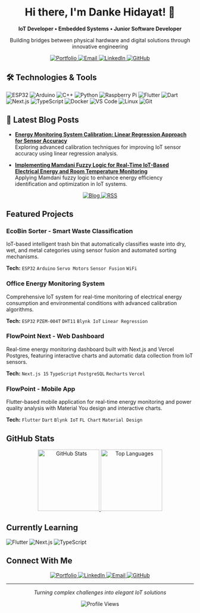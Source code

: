 <h1 align="center">
  Hi there, I'm Danke Hidayat! 👋
</h1>

<p align="center">
  <strong>IoT Developer • Embedded Systems • Junior Software Developer</strong>
</p>

<p align="center">
  Building bridges between physical hardware and digital solutions through innovative engineering
</p>

<p align="center">
  <a href="https://dankehidayat.my.id">
    <img src="https://img.shields.io/badge/Portfolio-2D3748?style=flat" alt="Portfolio">
  </a>
  <a href="mailto:contact@dankehidayat.my.id">
    <img src="https://img.shields.io/badge/Email-D14836?style=flat" alt="Email">
  </a>
  <a href="https://linkedin.com/in/dankehidayat">
    <img src="https://img.shields.io/badge/LinkedIn-0A66C2?style=flat" alt="LinkedIn">
  </a>
  <a href="https://github.com/dankehidayat">
    <img src="https://img.shields.io/badge/GitHub-181717?style=flat" alt="GitHub">
  </a>
</p>

## 🛠️ Technologies & Tools

<p>
  <img src="https://img.shields.io/badge/ESP32-E7352C?style=flat&logo=espressif&logoColor=white" alt="ESP32">
  <img src="https://img.shields.io/badge/Arduino-00979D?style=flat&logo=arduino&logoColor=white" alt="Arduino">
  <img src="https://img.shields.io/badge/C++-00599C?style=flat&logo=c%2B%2B&logoColor=white" alt="C++">
  <img src="https://img.shields.io/badge/Python-3776AB?style=flat&logo=python&logoColor=white" alt="Python">
  <img src="https://img.shields.io/badge/Raspberry%20Pi-A22846?style=flat&logo=raspberrypi&logoColor=white" alt="Raspberry Pi">
  <img src="https://img.shields.io/badge/Flutter-02569B?style=flat&logo=flutter&logoColor=white" alt="Flutter">
  <img src="https://img.shields.io/badge/Dart-0175C2?style=flat&logo=dart&logoColor=white" alt="Dart">
  <img src="https://img.shields.io/badge/Next.js-000000?style=flat&logo=next.js&logoColor=white" alt="Next.js">
  <img src="https://img.shields.io/badge/TypeScript-3178C6?style=flat&logo=typescript&logoColor=white" alt="TypeScript">
  <img src="https://img.shields.io/badge/Docker-2496ED?style=flat&logo=docker&logoColor=white" alt="Docker">
  <img src="https://img.shields.io/badge/VSCode-007ACC?style=flat&logo=visualstudiocode&logoColor=white" alt="VS Code">
  <img src="https://img.shields.io/badge/Linux-FCC624?style=flat&logo=linux&logoColor=black" alt="Linux">
  <img src="https://img.shields.io/badge/Git-F05032?style=flat&logo=git&logoColor=white" alt="Git">
</p>

## 📝 Latest Blog Posts

- **[Energy Monitoring System Calibration: Linear Regression Approach for Sensor Accuracy](https://dankehidayat.my.id/blog/energy-monitoring-calibration-linear-regression)**  
  Exploring advanced calibration techniques for improving IoT sensor accuracy using linear regression analysis.

- **[Implementing Mamdani Fuzzy Logic for Real-Time IoT-Based Electrical Energy and Room Temperature Monitoring](https://dankehidayat.my.id/blog/mamdani-fuzzy-logic-iot-energy-monitoring)**  
  Applying Mamdani fuzzy logic to enhance energy efficiency identification and optimization in IoT systems.

<p align="center">
  <a href="https://dankehidayat.my.id/blog">
    <img src="https://img.shields.io/badge/Blog-FF7139?style=flat" alt="Blog">
  </a>
  <a href="https://dankehidayat.my.id/rss.xml">
    <img src="https://img.shields.io/badge/RSS-FFA500?style=flat" alt="RSS">
  </a>
</p>

## Featured Projects

### EcoBin Sorter - Smart Waste Classification
IoT-based intelligent trash bin that automatically classifies waste into dry, wet, and metal categories using sensor fusion and automated sorting mechanisms.

**Tech:** `ESP32` `Arduino` `Servo Motors` `Sensor Fusion` `WiFi`

### Office Energy Monitoring System
Comprehensive IoT system for real-time monitoring of electrical energy consumption and environmental conditions with advanced calibration algorithms.

**Tech:** `ESP32` `PZEM-004T` `DHT11` `Blynk IoT` `Linear Regression`

### FlowPoint Next - Web Dashboard
Real-time energy monitoring dashboard built with Next.js and Vercel Postgres, featuring interactive charts and automatic data collection from IoT sensors.

**Tech:** `Next.js 15` `TypeScript` `PostgreSQL` `Recharts` `Vercel`

### FlowPoint - Mobile App
Flutter-based mobile application for real-time energy monitoring and power quality analysis with Material You design and interactive charts.

**Tech:** `Flutter` `Dart` `Blynk IoT` `FL Chart` `Material Design`

## GitHub Stats

<p align="center">
  <a href="https://github.com/dankehidayat">
    <img height="165" src="https://github-readme-stats.vercel.app/api?username=dankehidayat&show_icons=true&theme=default&hide_border=true&count_private=true" alt="GitHub Stats">
  </a>
  <a href="https://github.com/dankehidayat">
    <img height="165" src="https://github-readme-stats.vercel.app/api/top-langs/?username=dankehidayat&layout=compact&theme=default&hide_border=true&langs_count=8" alt="Top Languages">
  </a>
</p>

## Currently Learning

<p>
  <img src="https://img.shields.io/badge/Flutter-02569B?style=flat&logo=flutter&logoColor=white" alt="Flutter">
  <img src="https://img.shields.io/badge/Next.js-000000?style=flat&logo=next.js&logoColor=white" alt="Next.js">
  <img src="https://img.shields.io/badge/TypeScript-3178C6?style=flat&logo=typescript&logoColor=white" alt="TypeScript">
</p>

## Connect With Me

<p align="center">
  <a href="https://dankehidayat.my.id">
    <img src="https://img.shields.io/badge/Portfolio-2D3748?style=flat" alt="Portfolio">
  </a>
  <a href="https://linkedin.com/in/dankehidayat">
    <img src="https://img.shields.io/badge/LinkedIn-0A66C2?style=flat" alt="LinkedIn">
  </a>
  <a href="mailto:contact@dankehidayat.my.id">
    <img src="https://img.shields.io/badge/Email-D14836?style=flat" alt="Email">
  </a>
  <a href="https://github.com/dankehidayat">
    <img src="https://img.shields.io/badge/GitHub-181717?style=flat" alt="GitHub">
  </a>
</p>

---

<p align="center">
  <i>Turning complex challenges into elegant IoT solutions</i>
</p>

<p align="center">
  <img src="https://komarev.com/ghpvc/?username=dankehidayat&label=Profile%20Views&color=0e75b6&style=flat" alt="Profile Views">
</p>
